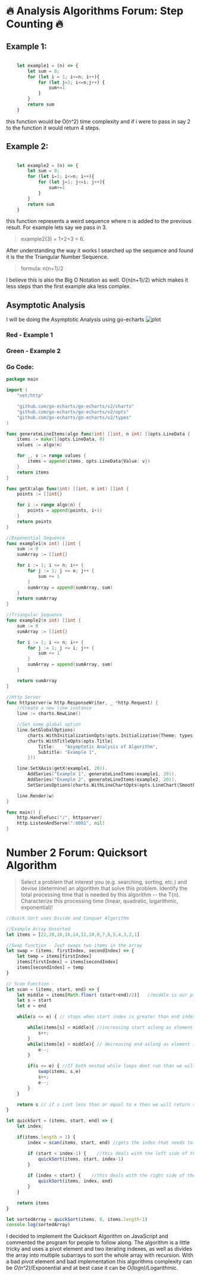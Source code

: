 # :fire: Analysis Algorithms Forum: Step Counting  :fire:

## Example 1: 

```javascript
    
    let example1 = (n) => {
        let sum = 0;
        for (let i = 1; i<=n; i++){
            for (let j=1; i<=n;j++) {
                sum+=1
            }
        }
        return sum
    }

```

this function would be O(n^2) time complexity and if i were to pass in say 2 to the function it would return 4 steps. 

## Example 2: 

```javascript

    let example2 = (n) => {
        let sum = 0;
        for (let i=1; i<=n; i++){
            for (let j=1; j<=i; j++){
                sum+=1
            }
        }
        return sum
    }

```

this function represents a weird sequence where n is added to the previous result. For example lets say we pass in 3.
> example2(3) = 1+2+3 = 6. 

After understanding the way it works I searched up the sequence and found it is the the Triangular Number Sequence.
> formula: n(n+1)/2

I believe this is also the Big O Notation as well. O(n(n+1)/2) which makes it less steps than the first example aka less complex. 

## Asymptotic Analysis
I will be doing the Asymptotic Analysis using go-echarts
![plot](https://64.media.tumblr.com/6abc8d3f55a956a3cac556fe17080e06/bda4d04874f804bb-f0/s1280x1920/f3ca5cbe7cd2f71cbed6b4b6e2ab5978d45fca59.png)

### Red - Example 1
### Green - Example 2

### Go Code:

```go
package main

import (
	"net/http"

	"github.com/go-echarts/go-echarts/v2/charts"
	"github.com/go-echarts/go-echarts/v2/opts"
	"github.com/go-echarts/go-echarts/v2/types"
)

func generateLineItems(algo func(int) []int, n int) []opts.LineData {
	items := make([]opts.LineData, 0)
	values := algo(n)

	for _, v := range values {
		items = append(items, opts.LineData{Value: v})
	}
	return items
}

func getX(algo func(int) []int, n int) []int {
	points := []int{}

	for i := range algo(n) {
		points = append(points, i+1)
	}
	return points
}

//Exponential Sequence
func example1(n int) []int {
	sum := 0
	sumArray := []int{}

	for i := 1; i <= n; i++ {
		for j := 1; j <= n; j++ {
			sum += 1
		}
		sumArray = append(sumArray, sum)
	}
	return sumArray
}

//Triangular Sequence
func example2(n int) []int {
	sum := 0
	sumArray := []int{}

	for i := 1; i <= n; i++ {
		for j := 1; j <= i; j++ {
			sum += 1
		}
		sumArray = append(sumArray, sum)
	}

	return sumArray
}

//Http Server
func httpserver(w http.ResponseWriter, _ *http.Request) {
	//Create a new line instance
	line := charts.NewLine()

	//Set some global option
	line.SetGlobalOptions(
		charts.WithInitializationOpts(opts.Initialization{Theme: types.ThemeChalk}),
		charts.WithTitleOpts(opts.Title{
			Title:    "Asymptotic Analysis of Algorithm",
			Subtitle: "Example 1",
		}))

	line.SetXAxis(getX(example1, 20)).
		AddSeries("Example 1", generateLineItems(example1, 20)).
		AddSeries("Example 2", generateLineItems(example2, 20)).
		SetSeriesOptions(charts.WithLineChartOpts(opts.LineChart{Smooth: true}))

	line.Render(w)
}

func main() {
	http.HandleFunc("/", httpserver)
	http.ListenAndServe(":8081", nil)
}

```

# Number 2 Forum: Quicksort Algorithm
>Select a problem that interest you (e.g. searching, sorting, etc.) and devise (determine) an algorithm that solve this problem. Identify the total processing time that is needed by this algorithm -- the T(n). Characterize this processing time (linear, quadratic, logarithmic, exponential)!

```javascript
//Quick Sort uses Divide and Conquer Algorithm

//Example Array Unsorted
let items = [22,20,18,16,14,12,10,8,7,6,5,4,3,2,1]

//Swap function - Just swaps two items in the array
let swap = (items, firstIndex, secondIndex) => {
	let temp = items[firstIndex]
	items[firstIndex] = items[secondIndex]
	items[secondIndex] = temp
}

// Scan Function - 
let scan = (items, start, end) => {
	let middle = items[Math.floor( (start+end)/2)]   //middle is our pivot element
	let s = start
	let e = end

	while(s <= e) { // stops when start index is greater than end index

		while(items[s] < middle){ //increasing start aslong as element is less than middle, otherwise index will stay same
			s++;
		}
		while(items[e] > middle){ // decreasing end aslong as element is greater than middle, otherwise index will stay same
			e--;
		}

		if(s <= e) { //If both nested while loops dont run than we will swap the two values at those indexes and have s and e keep traversing
			swap(items, s,e)
			s++;
			e--;
		}
	}

	return s // if s isnt less than or equal to e then we will return s as the index that needs to be used as a 
}

let quickSort = (items, start, end) => {
	let index;

    if(items.length > 1) {
		index = scan(items, start, end) //gets the index that needs to be used as our start or end

		if (start < index-1) {    //this deals with the left side of the array
			quickSort(items, start, index-1)
		}
		
		if (index < start) {    //this deals with the right side of the array
			quickSort(items, index, end)
		}
    }

	return items
}

let sortedArray = quickSort(items, 0, items.length-1)
console.log(sortedArray)

```

I decided to implement the Quicksort Algorithm on JavaScript and commented the program for people to follow along. The algorithm is a little tricky and uses a pivot element and two iterating indexes, as well as divides the array into multiple subarrays to sort the whole array with recursion. With a bad pivot element and bad implementation this algorithms complexity can be *O(n^2)*/Exponential and at best case it can be *O(logn)*/Logarithmic.  